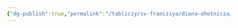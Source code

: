 ```yaml
---
{"dg-publish":true,"permalink":"/tabliczy/sv-francziya/diana-ohotnicza/","dgPassFrontmatter":true}
---
```



